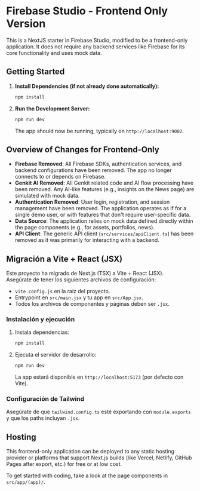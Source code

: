 # Firebase Studio - Frontend Only Version

This is a NextJS starter in Firebase Studio, modified to be a frontend-only application.
It does not require any backend services like Firebase for its core functionality and uses mock data.

## Getting Started

1.  **Install Dependencies (if not already done automatically):**
    ```bash
    npm install
    ```

2.  **Run the Development Server:**
    ```bash
    npm run dev
    ```

    The app should now be running, typically on `http://localhost:9002`.

## Overview of Changes for Frontend-Only

*   **Firebase Removed**: All Firebase SDKs, authentication services, and backend configurations have been removed. The app no longer connects to or depends on Firebase.
*   **Genkit AI Removed**: All Genkit related code and AI flow processing have been removed. Any AI-like features (e.g., insights on the News page) are simulated with mock data.
*   **Authentication Removed**: User login, registration, and session management have been removed. The application operates as if for a single demo user, or with features that don't require user-specific data.
*   **Data Source**: The application relies on mock data defined directly within the page components (e.g., for assets, portfolios, news).
*   **API Client**: The generic API client (`src/services/apiClient.ts`) has been removed as it was primarily for interacting with a backend.

## Migración a Vite + React (JSX)

Este proyecto ha migrado de Next.js (TSX) a Vite + React (JSX).  
Asegúrate de tener los siguientes archivos de configuración:

- `vite.config.js` en la raíz del proyecto.
- Entrypoint en `src/main.jsx` y tu app en `src/App.jsx`.
- Todos los archivos de componentes y páginas deben ser `.jsx`.

### Instalación y ejecución

1. Instala dependencias:
    ```bash
    npm install
    ```

2. Ejecuta el servidor de desarrollo:
    ```bash
    npm run dev
    ```

    La app estará disponible en `http://localhost:5173` (por defecto con Vite).

### Configuración de Tailwind

Asegúrate de que `tailwind.config.ts` esté exportando con `module.exports` y que los paths incluyan `.jsx`.

## Hosting
This frontend-only application can be deployed to any static hosting provider or platforms that support Next.js builds (like Vercel, Netlify, GitHub Pages after export, etc.) for free or at low cost.

To get started with coding, take a look at the page components in `src/app/(app)/`.
